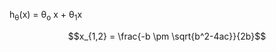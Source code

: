 h<sub>&theta;</sub>(x) = &theta;<sub>o</sub> x + &theta;<sub>1</sub>x


$$x_{1,2} = \frac{-b \pm \sqrt{b^2-4ac}}{2b}$$
